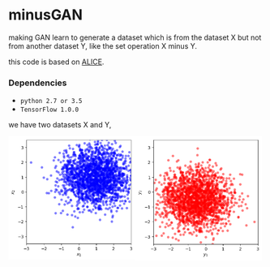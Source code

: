 # minusGAN
making GAN learn to generate a dataset which is from the dataset X but not from another dataset Y, like the set operation X minus Y.

this code is based on [ALICE](https://github.com/ChunyuanLI/ALICE).

### Dependencies
- `python 2.7 or 3.5`
- `TensorFlow 1.0.0`

we have two datasets X and Y,

<img src='https://github.com/mathcbc/minusGAN/blob/master/results/X_train.png' align="left" width=250>
<img src='https://github.com/mathcbc/minusGAN/blob/master/results/Y_train.png' align="left" width=250>
